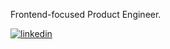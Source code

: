 Frontend-focused Product Engineer.

<p>
  <a href="https://www.linkedin.com/in/vishnumohanrk/">
    <img src="https://img.shields.io/badge/LinkedIn-36393f.svg?&style=for-the-badge" alt="linkedin" />
  </a>
</p>
